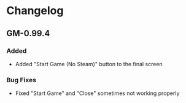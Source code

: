 # Changelog

## GM-0.99.4

### Added

- Added "Start Game (No Steam)" button to the final screen

### Bug Fixes

- Fixed "Start Game" and "Close" sometimes not working properly